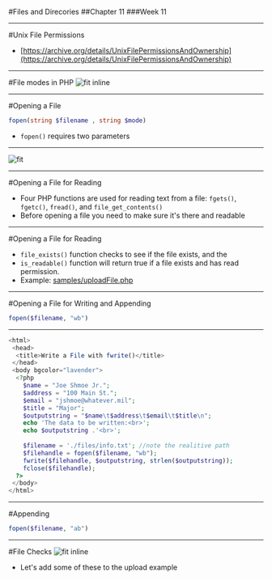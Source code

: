 #Files and Direcories
##Chapter 11
###Week 11 

---
#Unix File Permissions

* [https://archive.org/details/UnixFilePermissionsAndOwnership](https://archive.org/details/UnixFilePermissionsAndOwnership)

---
#File modes in PHP
![fit inline](https://dl.dropboxusercontent.com/s/fvxxh0esy9cgpyv/2015-04-07%20at%209.26%20PM.png)

---
#Opening a File
  ```php
  fopen(string $filename , string $mode)
  ```
* ```fopen()``` requires two parameters

---
![fit](https://dl.dropboxusercontent.com/s/njyt2k1k9ioso90/2015-04-07%20at%202.56%20PM.png)

---
#Opening a File for Reading

* Four PHP functions are used for reading text from a file: ```fgets()```, 
```fgetc()```, ```fread()```, and ```file_get_contents()```
* Before opening a file you need to make sure it's there and readable

---
#Opening a File for Reading
* ```file_exists()``` function checks to see if the file exists, and the 
* ```is_readable()``` function will return true if a file exists and has read permission.
* Example: [samples/uploadFile.php](samples/uploadFile.php)

---
#Opening a File for Writing and Appending
```php
fopen($filename, "wb")
```

---

```php
<html>
 <head>
  <title>Write a File with fwrite()</title>
 </head>
 <body bgcolor="lavender">
  <?php
    $name = "Joe Shmoe Jr.";
    $address = "100 Main St.";
    $email = "jshmoe@whatever.mil";
    $title = "Major";
    $outputstring = "$name\t$address\t$email\t$title\n";
    echo 'The data to be written:<br>';
    echo $outputstring .'<br>';
    
    $filename = './files/info.txt'; //note the realitive path
    $filehandle = fopen($filename, "wb");
    fwrite($filehandle, $outputstring, strlen($outputstring));
    fclose($filehandle);
  ?>
 </body>
</html>
```

---
#Appending
```php
fopen($filename, "ab")
```

---
#File Checks
![fit inline](https://dl.dropboxusercontent.com/s/32fc419o4aiut3g/2015-04-07%20at%209.32%20PM.png)

* Let's add some of these to the upload example

